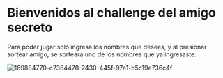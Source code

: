 <h1>Bienvenidos al challenge del amigo secreto</h1>

Para poder jugar solo ingresa los nombres que desees, y al presionar sortear amigo, se sorteara uno de los nombres que ya ingresaste.

![169884770-c7364478-2430-445f-97e1-b5c19e736c4f](https://github.com/user-attachments/assets/63ab515a-bb94-46c0-83a9-201ebc11974b)
